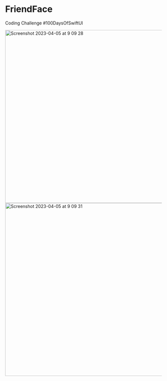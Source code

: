 # FriendFace
Coding Challenge #100DaysOfSwiftUI

<img width="555" alt="Screenshot 2023-04-05 at 9 09 28" src="https://user-images.githubusercontent.com/23187781/229949040-0f5007ec-af6b-4c35-b847-aa3083de9eae.png">
<img width="555" alt="Screenshot 2023-04-05 at 9 09 31" src="https://user-images.githubusercontent.com/23187781/229949041-8d27049b-9ff8-43d6-97e8-1f0e5898d7c2.png">
